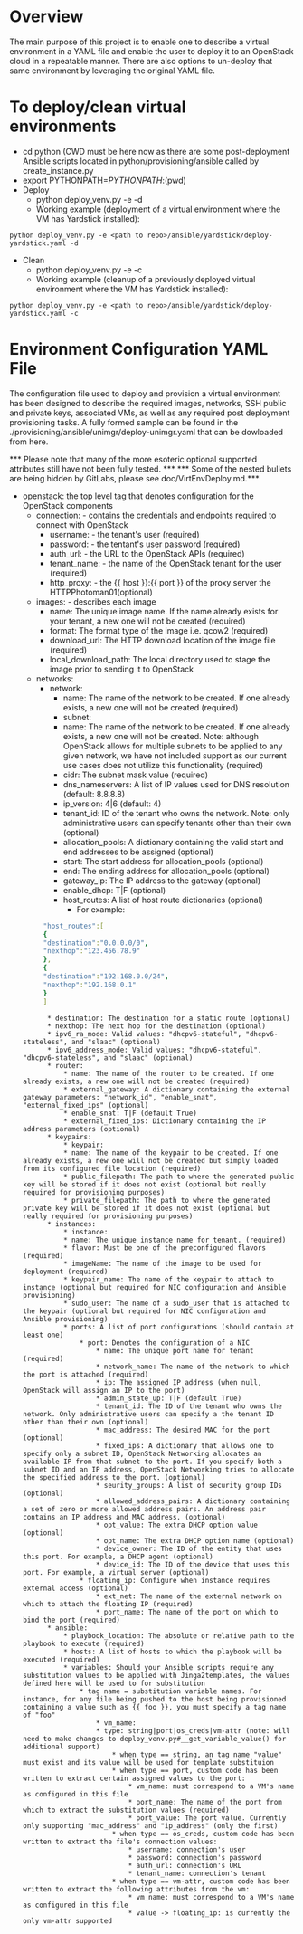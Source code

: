 # Overview
The main purpose of this project is to enable one to describe a virtual environment in a YAML file and enable the
user to deploy it to an OpenStack cloud in a repeatable manner. There are also options to un-deploy that same
environment by leveraging the original YAML file.

# To deploy/clean virtual environments
  * cd <repo dir> python
    (CWD must be here now as there are some post-deployment Ansible scripts located in python/provisioning/ansible
     called by create_instance.py
  * export PYTHONPATH=$PYTHONPATH:$(pwd)
  * Deploy
    * python deploy_venv.py -e <path to deployment configuration YAML file> -d
    * Working example (deployment of a virtual environment where the VM has Yardstick installed):

```
python deploy_venv.py -e <path to repo>/ansible/yardstick/deploy-yardstick.yaml -d
```
  * Clean
    * python deploy_venv.py -e <path to deployment configuration YAML file> -c
    * Working example (cleanup of a previously deployed virtual environment where the VM has Yardstick installed):

```
python deploy_venv.py -e <path to repo>/ansible/yardstick/deploy-yardstick.yaml -c
```
      
# Environment Configuration YAML File
The configuration file used to deploy and provision a virtual environment has been designed to describe the required
images, networks, SSH public and private keys, associated VMs, as well as any required post deployment provisioning
tasks. A fully formed sample can be found in the ./provisioning/ansible/unimgr/deploy-unimgr.yaml that can be dowloaded
from here.

*** Please note that many of the more esoteric optional supported attributes still have not been fully tested. ***
*** Some of the nested bullets are being hidden by GitLabs, please see doc/VirtEnvDeploy.md.***

  * openstack: the top level tag that denotes configuration for the OpenStack components
      * connection: - contains the credentials and endpoints required to connect with OpenStack
          * username: - the tenant's user (required)
          * password: - the tentant's user password (required)
          * auth_url: - the URL to the OpenStack APIs (required)
          * tenant_name: - the name of the OpenStack tenant for the user (required)
          * http_proxy: - the {{ host }}:{{ port }} of the proxy server the HTTPPhotoman01(optional)
      * images: - describes each image
          * name: The unique image name. If the name already exists for your tenant, a new one will not be created (required)
          * format: The format type of the image i.e. qcow2 (required)
          * download_url: The HTTP download location of the image file (required)
          * local_download_path: The local directory used to stage the image prior to sending it to OpenStack
      * networks:
          * network:
              * name: The name of the network to be created. If one already exists, a new one will not be created (required)
              * subnet:
              * name: The name of the network to be created. If one already exists, a new one will not be created. Note: although OpenStack allows for multiple subnets to be applied to any given network, we have not included support as our current use cases does not utilize this functionality (required)
              * cidr: The subnet mask value (required)
              * dns_nameservers: A list of IP values used for DNS resolution (default: 8.8.8.8)
              * ip_version: 4|6 (default: 4)
              * tenant_id: ID of the tenant who owns the network. Note: only administrative users can specify tenants other than their own (optional)
              * allocation_pools: A dictionary containing the valid start and end addresses to be assigned (optional)
              * start: The start address for allocation_pools (optional)
              * end: The ending address for allocation_pools (optional)
              * gateway_ip: The IP address to the gateway (optional)
              * enable_dhcp: T|F (optional)
              * host_routes: A list of host route dictionaries (optional)
                  * For example:
      ```yaml
           "host_routes":[
           {
           "destination":"0.0.0.0/0",
           "nexthop":"123.456.78.9"
           },
           {
           "destination":"192.168.0.0/24",
           "nexthop":"192.168.0.1"
           }
           ]
      ```
              * destination: The destination for a static route (optional)
              * nexthop: The next hop for the destination (optional)
              * ipv6_ra_mode: Valid values: "dhcpv6-stateful", "dhcpv6-stateless", and "slaac" (optional)
              * ipv6_address_mode: Valid values: "dhcpv6-stateful", "dhcpv6-stateless", and "slaac" (optional)
              * router:
                  * name: The name of the router to be created. If one already exists, a new one will not be created (required)
                  * external_gateway: A dictionary containing the external gateway parameters: "network_id", "enable_snat", "external_fixed_ips" (optional)
                  * enable_snat: T|F (default True)
                  * external_fixed_ips: Dictionary containing the IP address parameters (optional)
              * keypairs:
                  * keypair:
                  * name: The name of the keypair to be created. If one already exists, a new one will not be created but simply loaded from its configured file location (required)
                  * public_filepath: The path to where the generated public key will be stored if it does not exist (optional but really required for provisioning purposes)
                  * private_filepath: The path to where the generated private key will be stored if it does not exist (optional but really required for provisioning purposes)
              * instances:
                  * instance:
                  * name: The unique instance name for tenant. (required)
                  * flavor: Must be one of the preconfigured flavors (required)
                  * imageName: The name of the image to be used for deployment (required)
                  * keypair_name: The name of the keypair to attach to instance (optional but required for NIC configuration and Ansible provisioning)
                  * sudo_user: The name of a sudo_user that is attached to the keypair (optional but required for NIC configuration and Ansible provisioning)
                  * ports: A list of port configurations (should contain at least one)
                      * port: Denotes the configuration of a NIC
                          * name: The unique port name for tenant (required)
                          * network_name: The name of the network to which the port is attached (required)
                          * ip: The assigned IP address (when null, OpenStack will assign an IP to the port)
                          * admin_state_up: T|F (default True)
                          * tenant_id: The ID of the tenant who owns the network. Only administrative users can specify a the tenant ID other than their own (optional)
                          * mac_address: The desired MAC for the port (optional)
                          * fixed_ips: A dictionary that allows one to specify only a subnet ID, OpenStack Networking allocates an available IP from that subnet to the port. If you specify both a subnet ID and an IP address, OpenStack Networking tries to allocate the specified address to the port. (optional)
                          * seurity_groups: A list of security group IDs (optional)
                          * allowed_address_pairs: A dictionary containing a set of zero or more allowed address pairs. An address pair contains an IP address and MAC address. (optional)
                          * opt_value: The extra DHCP option value (optional)
                          * opt_name: The extra DHCP option name (optional)
                          * device_owner: The ID of the entity that uses this port. For example, a DHCP agent (optional)
                          * device_id: The ID of the device that uses this port. For example, a virtual server (optional)
                      * floating_ip: Configure when instance requires external access (optional)
                          * ext_net: The name of the external network on which to attach the floating IP (required)
                          * port_name: The name of the port on which to bind the port (required)
              * ansible:
                  * playbook_location: The absolute or relative path to the playbook to execute (required)
                  * hosts: A list of hosts to which the playbook will be executed (required)
                  * variables: Should your Ansible scripts require any substitution values to be applied with Jinga2templates, the values defined here will be used to for substitution
                      * tag name = substitution variable names. For instance, for any file being pushed to the host being provisioned containing a value such as {{ foo }}, you must specify a tag name of "foo"
                          * vm_name:
                          * type: string|port|os_creds|vm-attr (note: will need to make changes to deploy_venv.py#__get_variable_value() for additional support)
                              * when type == string, an tag name "value" must exist and its value will be used for template substituion
                              * when type == port, custom code has been written to extract certain assigned values to the port:
                                  * vm_name: must correspond to a VM's name as configured in this file
                                  * port_name: The name of the port from which to extract the substitution values (required)
                                  * port_value: The port value. Currently only supporting "mac_address" and "ip_address" (only the first)
                              * when type == os_creds, custom code has been written to extract the file's connection values:
                                  * username: connection's user
                                  * password: connection's password
                                  * auth_url: connection's URL
                                  * tenant_name: connection's tenant
                              * when type == vm-attr, custom code has been written to extract the following attributes from the vm:
                                  * vm_name: must correspond to a VM's name as configured in this file
                                  * value -> floating_ip: is currently the only vm-attr supported

